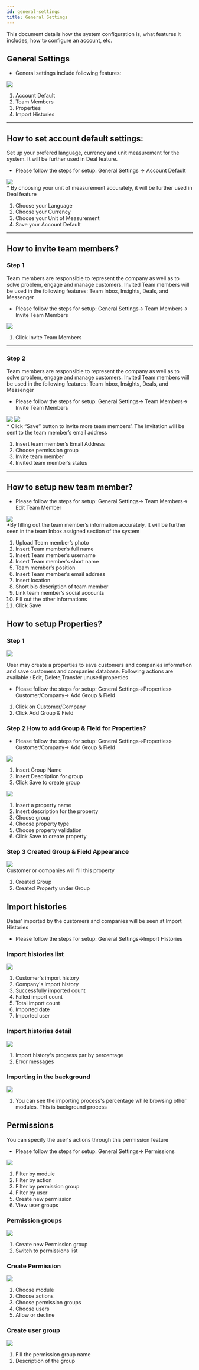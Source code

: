 ```yaml
---
id: general-settings
title: General Settings
---
```


<!--Content-->

This document details how the system configuration is, what features it includes, how to configure an account, etc.

## General Settings

- General settings include following features:

<div>
    <img src="https://s3.us-west-2.amazonaws.com/erxes-docs/general-settings/general1.jpg"/>
</div>

1. Account Default
2. Team Members
3. Properties
4. Import Histories

---

<!--Content-->

## How to set account default settings:

Set up your prefered language, currency and unit measurement for the system. It will be further used in Deal feature.

- Please follow the steps for setup: General Settings -> Account Default

<div>
<img src="https://s3.us-west-2.amazonaws.com/erxes-docs/general2.png"/>
    <aside class="notice">
    * By choosing your unit of measurement accurately, it will be further used in Deal feature
    </aside>
</div>

1. Choose your Language
2. Choose your Currency
3. Choose your Unit of Measurement
4. Save your Account Default

---

<!--Content-->

## How to invite team members?

### Step 1

Team members are responsible to represent the company as well as to solve problem, engage and manage customers. Invited Team members will be used in the following features: Team Inbox, Insights, Deals, and Messenger

- Please follow the steps for setup: General Settings-> Team Members-> Invite Team Members

<div>
<img src="https://s3.us-west-2.amazonaws.com/erxes-docs/general-settings/general2.jpg"/>
</div>

1. Click Invite Team Members

---

<!--Content-->

### Step 2

Team members are responsible to represent the company as well as to solve problem, engage and manage customers. Invited Team members will be used in the following features: Team Inbox, Insights, Deals, and Messenger

- Please follow the steps for setup: General Settings-> Team Members-> Invite Team Members

<div>
<img src="https://s3.us-west-2.amazonaws.com/erxes-docs/general-settings/general4.jpg"/>
<img src="https://s3.us-west-2.amazonaws.com/erxes-docs/general-settings/general5.jpg"/>
    <aside class="notice">
    * Click  “Save” button to invite more team members’. The Invitation will be sent to the team member’s email address
    </aside>
</div>

1.  Insert team member’s Email Address
2.  Choose permission group
3.  Invite team member
4.  Invited team member’s status

---

## How to setup new team member?

- Please follow the steps for setup: General Settings-> Team Members-> Edit Team Member

<div>
<img src="https://s3.us-west-2.amazonaws.com/erxes-docs/general6.png"/>
    <aside class="notice">
    *By filling out the team member’s information accurately, It will be further seen in the team Inbox assigned section of the system
    </aside>
</div>

1. Upload Team member’s photo
2. Insert Team member’s full name
3. Insert Team member’s username
4. Insert Team member’s short name
5. Team member’s position
6. Insert Team member’s email address
7. Insert location
8. Short bio description of team member
9. Link team member’s social accounts
10. Fill out the other informations
11. Click Save

## How to setup Properties?

### Step 1

<div>
    <img src="https://s3.us-west-2.amazonaws.com/erxes-docs/general-settings/general24.png"/>
</div>

User may create a properties to save customers and companies information and save customers and companies database. Following actions are available : Edit, Delete,Transfer unused properties

- Please follow the steps for setup: General Settings->Properties> Customer/Company-> Add Group & Field

1. Click on Customer/Company
2. Click Add Group & Field

### Step 2 How to add Group & Field for Properties?

- Please follow the steps for setup: General Settings->Properties> Customer/Company-> Add Group & Field

<div>
    <img src="https://s3.us-west-2.amazonaws.com/erxes-docs/general-settings/general25.png"/>
</div>

1. Insert Group Name
2. Insert Description for group
3. Click Save to create group

<div>
    <img src="https://s3.us-west-2.amazonaws.com/erxes-docs/general-settings/general26.png"/>
</div>

1. Insert a property name
2. Insert description for the property
3. Choose group
4. Choose property type
5. Choose property validation
6. Click Save to create property

### Step 3 Created Group & Field Appearance

<div>
<img src="https://s3.us-west-2.amazonaws.com/erxes-docs/general-settings/general27.png"/>
    <aside class="notice">
    Customer or companies will fill this property
    </aside>
</div>

1. Created Group
2. Created Property under Group

## Import histories

Datas’ imported by the customers and companies will be seen at Import Histories

- Please follow the steps for setup: General Settings->Import Histories

### Import histories list

<div>
<img src="https://s3.us-west-2.amazonaws.com/erxes-docs/general-settings/importhistory1.png"/>
</div>

1. Customer's import history
2. Company's import history
3. Successfully imported count
4. Failed import count
5. Total import count
6. Imported date
7. Imported user

### Import histories detail

<div>
<img src="https://s3.us-west-2.amazonaws.com/erxes-docs/general-settings/importhistory2.png"/>
</div>

1. Import history's progress par by percentage
2. Error messages

### Importing in the background

<div>
<img src="https://s3.us-west-2.amazonaws.com/erxes-docs/general-settings/importhistory3.png"/>
</div>

1. You can see the importing process's percentage while browsing other modules. This is background process

## Permissions

You can specify the user's actions through this permission feature

- Please follow the steps for setup: General Settings-> Permissions

<div>
<img src="https://s3.us-west-2.amazonaws.com/erxes-docs/general-settings/permission1.jpg"/>
</div>

1. Filter by module
2. Filter by action
3. Filter by permission group
4. Filter by user
5. Create new permission
6. View user groups

### Permission groups

<div>
    <img src="https://s3.us-west-2.amazonaws.com/erxes-docs/general-settings/permission2.jpg"/>
</div>

1. Create new Permission group
2. Switch to permissions list

### Create Permission

<div>
    <img src="https://s3.us-west-2.amazonaws.com/erxes-docs/general-settings/permission3.jpg"/>
</div>

1. Choose module
2. Choose actions
3. Choose permission groups
4. Choose users
5. Allow or decline

### Create user group

<div>
    <img src="https://s3.us-west-2.amazonaws.com/erxes-docs/general-settings/permisiion4.jpg"/>
</div>

1. Fill the permission group name
2. Description of the group

